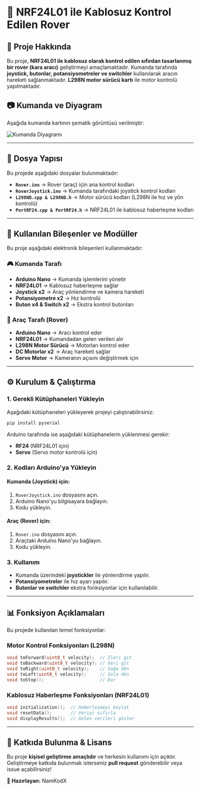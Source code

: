 # 🚀 NRF24L01 ile Kablosuz Kontrol Edilen Rover

## 📌 Proje Hakkında
Bu proje, **NRF24L01 ile kablosuz olarak kontrol edilen sıfırdan tasarlanmış bir rover (kara aracı)** geliştirmeyi amaçlamaktadır. Kumanda tarafında **joystick, butonlar, potansiyometreler ve switchler** kullanılarak aracın hareketi sağlanmaktadır. **L298N motor sürücü kartı** ile motor kontrolü yapılmaktadır.

## 📷 Kumanda ve Diyagram
Aşağıda kumanda kartının şematik görüntüsü verilmiştir:

![Kumanda Diyagramı](kumanda_gorsel.png)

---

## 📂 Dosya Yapısı
Bu projede aşağıdaki dosyalar bulunmaktadır:

- **`Rover.ino`** → Rover (araç) için ana kontrol kodları
- **`RoverJoystick.ino`** → Kumanda tarafındaki joystick kontrol kodları
- **`L298ND.cpp & L298ND.h`** → Motor sürücü kodları (L298N ile hız ve yön kontrolü)
- **`PortRF24.cpp & PortRF24.h`** → NRF24L01 ile kablosuz haberleşme kodları

---

## 🔧 Kullanılan Bileşenler ve Modüller
Bu proje aşağıdaki elektronik bileşenleri kullanmaktadır:

### 🎮 Kumanda Tarafı
- **Arduino Nano** → Kumanda işlemlerini yönetir
- **NRF24L01** → Kablosuz haberleşme sağlar
- **Joystick x2** → Araç yönlendirme ve kamera hareketi
- **Potansiyometre x2** → Hız kontrolü
- **Buton x4 & Switch x2** → Ekstra kontrol butonları

### 🚗 Araç Tarafı (Rover)
- **Arduino Nano** → Aracı kontrol eder
- **NRF24L01** → Kumandadan gelen verileri alır
- **L298N Motor Sürücü** → Motorları kontrol eder
- **DC Motorlar x2** → Araç hareketi sağlar
- **Servo Motor** → Kameranın açısını değiştirmek için

---

## ⚙️ Kurulum & Çalıştırma

### 1. Gerekli Kütüphaneleri Yükleyin
Aşağıdaki kütüphaneleri yükleyerek projeyi çalıştırabilirsiniz:
```bash
pip install pyserial
```
Arduino tarafında ise aşağıdaki kütüphanelerin yüklenmesi gerekir:
- **RF24** (NRF24L01 için)
- **Servo** (Servo motor kontrolü için)

### 2. Kodları Arduino'ya Yükleyin
#### Kumanda (Joystick) için:
1. `RoverJoystick.ino` dosyasını açın.
2. Arduino Nano'yu bilgisayara bağlayın.
3. Kodu yükleyin.

#### Araç (Rover) için:
1. `Rover.ino` dosyasını açın.
2. Araçtaki Arduino Nano'yu bağlayın.
3. Kodu yükleyin.

### 3. Kullanım
- Kumanda üzerindeki **joystickler** ile yönlendirme yapılır.
- **Potansiyometreler** ile hız ayarı yapılır.
- **Butonlar ve switchler** ekstra fonksiyonlar için kullanılabilir.

---

## 📊 Fonksiyon Açıklamaları
Bu projede kullanılan temel fonksiyonlar:

### **Motor Kontrol Fonksiyonları (L298N)**
```cpp
void toForward(uint8_t velocity);  // İleri git
void toBackward(uint8_t velocity); // Geri git
void toRight(uint8_t velocity);    // Sağa dön
void toLeft(uint8_t velocity);     // Sola dön
void toStop();                     // Dur
```

### **Kablosuz Haberleşme Fonksiyonları (NRF24L01)**
```cpp
void initialization();  // Haberleşmeyi başlat
void resetData();       // Veriyi sıfırla
void displayResults();  // Gelen verileri göster
```

---

## 📝 Katkıda Bulunma & Lisans
Bu proje **kişisel geliştirme amaçlıdır** ve herkesin kullanımı için açıktır. Geliştirmeye katkıda bulunmak isterseniz **pull request** gönderebilir veya issue açabilirsiniz!

🚀 **Hazırlayan:** NamKodX
